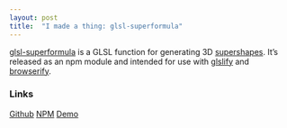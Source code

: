 ```yaml
---
layout: post
title:  "I made a thing: glsl-superformula"
---
```


[glsl-superformula](https://github.com/Softwave/glsl-superformula) is a GLSL function for generating 3D [supershapes](https://en.wikipedia.org/wiki/Superformula). It’s released as an npm module and intended for use with [glslify](https://github.com/stackgl/glslify) and [browserify](http://browserify.org/). 

### Links

[Github](https://github.com/Softwave/glsl-superformula)
[NPM](https://www.npmjs.com/package/glsl-superformula)
[Demo](https://softwave.github.io/glsl-superformula/)

